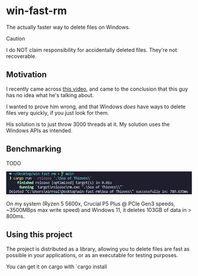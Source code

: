 # win-fast-rm

The actually faster way to delete files on Windows.

> [!CAUTION]
> I do NOT claim responsibility for accidentally deleted files. They're not recoverable.

## Motivation

I recently came across [this video](https://youtu.be/CzgzED0VR5A), and came to the conclusion that this guy has no idea what he's talking about.

I wanted to prove him wrong, and that Windows _does_ have ways to delete files very quickly, if you just look for them.

His solution is to just throw 3000 threads at it. My solution uses the Windows APIs as intended.

## Benchmarking

TODO

![103GB deleted in just 790ms](https://github.com/uwu/win-fast-rm/blob/main/benchmarks/demo.png)

On my system (Ryzen 5 5600x, Crucial P5 Plus @ PCIe Gen3 speeds, ~3500MBps max write speed) and Windows 11, it deletes 103GB of data in > 800ms.

## Using this project

The project is distributed as a library, allowing you to delete files are fast as possible in your applications, or as an executable for testing purposes.

You can get it on cargo with `cargo install
